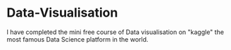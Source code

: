 # Data-Visualisation
I have completed the mini free course of Data visualisation on "kaggle" the most famous Data Science platform in the world.
